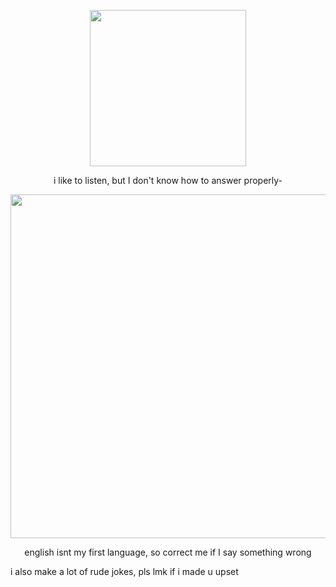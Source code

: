 *<p align="center">*
<img src="https://static.wikia.nocookie.net/elevator-hitch/images/9/9f/Protag_Coworker_Chibis.png/revision/latest/smart/width/250/height/250?cb=20230912021324" width="250">
</p>
<p align="center">
  i like to listen, but I don't know how to answer properly-
</p>
<p align="center">
<img src="https://media.tenor.com/wgLzjXM5XqUAAAAi/lace-coquette.gif" width="550">
</p>
 <p align="center">
 english isnt my first language, so correct me if I say something wrong
</p>

i also make a lot of rude jokes, pls lmk if i made u upset
